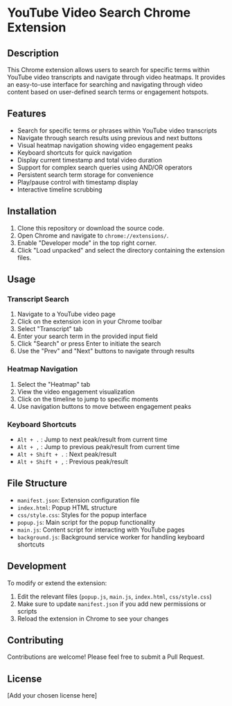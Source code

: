 # YouTube Video Search Chrome Extension

## Description

This Chrome extension allows users to search for specific terms within YouTube video transcripts and navigate through video heatmaps. It provides an easy-to-use interface for searching and navigating through video content based on user-defined search terms or engagement hotspots.

## Features

- Search for specific terms or phrases within YouTube video transcripts
- Navigate through search results using previous and next buttons
- Visual heatmap navigation showing video engagement peaks
- Keyboard shortcuts for quick navigation
- Display current timestamp and total video duration
- Support for complex search queries using AND/OR operators
- Persistent search term storage for convenience
- Play/pause control with timestamp display
- Interactive timeline scrubbing

## Installation

1. Clone this repository or download the source code.
2. Open Chrome and navigate to `chrome://extensions/`.
3. Enable "Developer mode" in the top right corner.
4. Click "Load unpacked" and select the directory containing the extension files.

## Usage

### Transcript Search
1. Navigate to a YouTube video page
2. Click on the extension icon in your Chrome toolbar
3. Select "Transcript" tab
4. Enter your search term in the provided input field
5. Click "Search" or press Enter to initiate the search
6. Use the "Prev" and "Next" buttons to navigate through results

### Heatmap Navigation
1. Select the "Heatmap" tab
2. View the video engagement visualization
3. Click on the timeline to jump to specific moments
4. Use navigation buttons to move between engagement peaks

### Keyboard Shortcuts
- `Alt + .` : Jump to next peak/result from current time
- `Alt + ,` : Jump to previous peak/result from current time
- `Alt + Shift + .` : Next peak/result
- `Alt + Shift + ,` : Previous peak/result

## File Structure

- `manifest.json`: Extension configuration file
- `index.html`: Popup HTML structure
- `css/style.css`: Styles for the popup interface
- `popup.js`: Main script for the popup functionality
- `main.js`: Content script for interacting with YouTube pages
- `background.js`: Background service worker for handling keyboard shortcuts

## Development

To modify or extend the extension:

1. Edit the relevant files (`popup.js`, `main.js`, `index.html`, `css/style.css`)
2. Make sure to update `manifest.json` if you add new permissions or scripts
3. Reload the extension in Chrome to see your changes

## Contributing

Contributions are welcome! Please feel free to submit a Pull Request.

## License

[Add your chosen license here]
